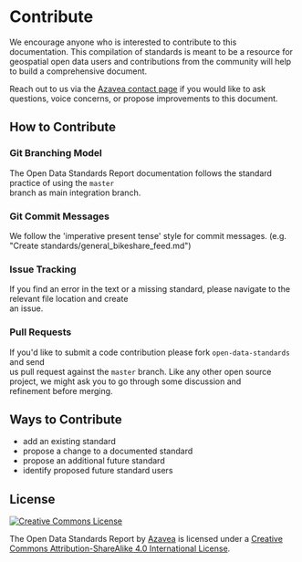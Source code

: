 # Contribute

We encourage anyone who is interested to contribute to this documentation. This compilation of standards is meant to be a resource for geospatial open data users and contributions from the community will help to build a comprehensive document.

Reach out to us via the [Azavea contact page](https://www.azavea.com/contact-us/) if you would like to ask questions, voice concerns, or propose improvements to this document.

## How to Contribute

### Git Branching Model

The Open Data Standards Report documentation follows the standard practice of using the `master`  
branch as main integration branch.

### Git Commit Messages

We follow the 'imperative present tense' style for commit messages. \(e.g.  
"Create standards/general_bikeshare_feed.md"\)

### Issue Tracking

If you find an error in the text or a missing standard,  please navigate to the relevant file location and create  
an issue.

### Pull Requests

If you'd like to submit a code contribution please fork `open-data-standards` and send  
us pull request against the `master` branch. Like any other open source  
project, we might ask you to go through some discussion and  
refinement before merging.

## Ways to Contribute

* add an existing standard
* propose a change to a documented standard
* propose an additional future standard
* identify proposed future standard users

## License
<a rel="license" href="http://creativecommons.org/licenses/by-sa/4.0/"><img alt="Creative Commons License" style="border-width:0" src="https://i.creativecommons.org/l/by-sa/4.0/88x31.png" /></a><br>

The Open Data Standards Report by <a href="http://www.azavea.com">Azavea</a> is licensed under a <a rel="license" href="http://creativecommons.org/licenses/by-sa/4.0/">Creative Commons Attribution-ShareAlike 4.0 International License</a>.
